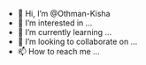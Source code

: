- 👋 Hi, I’m @Othman-Kisha
- 👀 I’m interested in ...
- 🌱 I’m currently learning ...
- 💞️ I’m looking to collaborate on ...
- 📫 How to reach me ...

<!---
Othman-Kisha/Othman-Kisha is a ✨ special ✨ repository because its `README.md` (this file) appears on your GitHub profile.
You can click the Preview link to take a look at your changes.
--->
